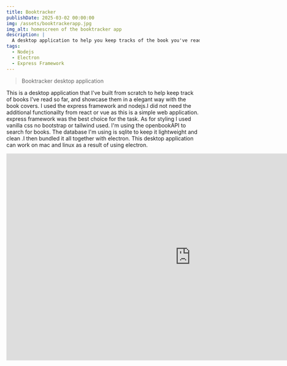 ```yaml
---
title: Booktracker
publishDate: 2025-03-02 00:00:00
img: /assets/booktrackerapp.jpg
img_alt: homescreen of the booktracker app
description: |
  A desktop application to help you keep tracks of the book you've read
tags:
  - Nodejs
  - Electron
  - Express Framework
---
```



> Booktracker desktop application

This is a desktop application that I've built from scratch to help keep track of books I've read so far,
and showcase them in a elegant way with the book covers. I used the express framework and nodejs.I did not need the additional functionailty from react or vue as this is a simple web application. express framework was the best choice for the task. 
As for styling I used vanilla css no bootstrap or tailwind used.
I'm using the openbookAPI to search for books. The database I'm using is sqlite to keep it lightweight and clean
.I then bundled it all together with electron. This desktop application can work on mac and linux as a result of using electron.

<iframe width="960" height="540" src="https://www.youtube.com/embed/4Taodi3xNco" title="Booktracker demo" frameborder="0" allow="accelerometer; autoplay; clipboard-write; encrypted-media; gyroscope; picture-in-picture; web-share" referrerpolicy="strict-origin-when-cross-origin" allowfullscreen></iframe>